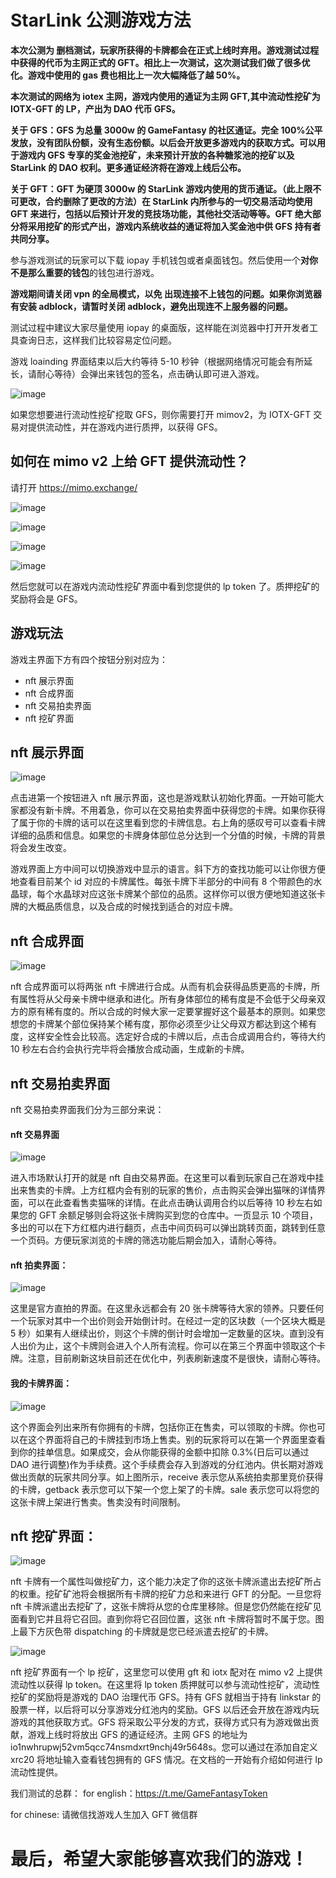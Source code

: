 # StarLink 公测游戏方法

**本次公测为 删档测试，玩家所获得的卡牌都会在正式上线时弃用。游戏测试过程中获得的代币为主网正式的 GFT。相比上一次测试，这次测试我们做了很多优化。游戏中使用的 gas 费也相比上一次大幅降低了越 50%。**

**本次测试的网络为 iotex 主网，游戏内使用的通证为主网 GFT,其中流动性挖矿为 IOTX-GFT 的 LP，产出为 DAO 代币 GFS。**

**关于 GFS：GFS 为总量 3000w 的 GameFantasy 的社区通证。完全 100%公平发放，没有团队份额，没有生态份额。以后会开放更多游戏内的获取方式。可以用于游戏内 GFS 专享的奖金池挖矿，未来预计开放的各种糖浆池的挖矿以及 StarLink 的 DAO 权利。更多通证经济将在游戏上线后公布。**

**关于 GFT：GFT 为硬顶 3000w 的 StarLink 游戏内使用的货币通证。（此上限不可更改，合约删除了更改的方法）在 StarLink 内所参与的一切交易活动均使用 GFT 来进行，包括以后预计开发的竞技场功能，其他社交活动等等。GFT 绝大部分将采用挖矿的形式产出，游戏内系统收益的通证将加入奖金池中供 GFS 持有者共同分享。**

参与游戏测试的玩家可以下载 iopay 手机钱包或者桌面钱包。然后使用一个**对你不是那么重要的钱包**的钱包进行游戏。

**游戏期间请关闭 vpn 的全局模式，以免
出现连接不上钱包的问题。如果你浏览器有安装 adblock，请暂时关闭 adblock，避免出现连不上服务器的问题。**

测试过程中建议大家尽量使用 iopay 的桌面版，这样能在浏览器中打开开发者工具查询日志，这样我们比较容易定位问题。

游戏 loainding 界面结束以后大约等待 5-10 秒钟（根据网络情况可能会有所延长，请耐心等待）会弹出来钱包的签名，点击确认即可进入游戏。

![image](https://github.com/GameFantasyDev/StarLinkBetaTest/blob/main/IMG/loading.png)

如果您想要进行流动性挖矿挖取 GFS，则你需要打开 mimov2，为 IOTX-GFT 交易对提供流动性，并在游戏内进行质押，以获得 GFS。

## 如何在 mimo v2 上给 GFT 提供流动性？

请打开 https://mimo.exchange/

![image](https://github.com/GameFantasyDev/StarLinkBetaTest/blob/main/IMG/lp1.png)

![image](https://github.com/GameFantasyDev/StarLinkBetaTest/blob/main/IMG/lp2.png)

![image](https://github.com/GameFantasyDev/StarLinkBetaTest/blob/main/IMG/lp3.png)

![image](https://github.com/GameFantasyDev/StarLinkBetaTest/blob/main/IMG/lp4.png)

然后您就可以在游戏内流动性挖矿界面中看到您提供的 lp token 了。质押挖矿的奖励将会是 GFS。

## 游戏玩法

游戏主界面下方有四个按钮分别对应为：

- nft 展示界面
- nft 合成界面
- nft 交易拍卖界面
- nft 挖矿界面

## nft 展示界面

![image](https://github.com/GameFantasyDev/StarLinkBetaTest/blob/main/IMG/main.png)

点击进第一个按钮进入 nft 展示界面，这也是游戏默认初始化界面。一开始可能大家都没有新卡牌。不用着急，你可以在交易拍卖界面中获得您的卡牌。如果你获得了属于你的卡牌的话可以在这里看到您的卡牌信息。右上角的感叹号可以查看卡牌详细的品质和信息。如果您的卡牌身体部位总分达到一个分值的时候，卡牌的背景将会发生改变。

游戏界面上方中间可以切换游戏中显示的语言。斜下方的查找功能可以让你很方便地查看目前某个 id 对应的卡牌属性。每张卡牌下半部分的中间有 8 个带颜色的水晶球，每个水晶球对应这张卡牌某个部位的品质。这样你可以很方便地知道这张卡牌的大概品质信息，以及合成的时候找到适合的对应卡牌。

## nft 合成界面

![image](https://github.com/GameFantasyDev/StarLinkBetaTest/blob/main/IMG/mix.png)

nft 合成界面可以将两张 nft 卡牌进行合成。从而有机会获得品质更高的卡牌，所有属性将从父母亲卡牌中继承和进化。所有身体部位的稀有度是不会低于父母亲双方的原有稀有度的。所以合成的时候大家一定要掌握好这个最基本的原则。如果您想您的卡牌某个部位保持某个稀有度，那你必须至少让父母双方都达到这个稀有度，这样安全性会比较高。选定好合成的卡牌以后，点击合成调用合约，等待大约 10 秒左右合约会执行完毕将会播放合成动画，生成新的卡牌。

## nft 交易拍卖界面

nft 交易拍卖界面我们分为三部分来说：

#### nft 交易界面

![image](https://github.com/GameFantasyDev/StarLinkBetaTest/blob/main/IMG/freedom.png)

进入市场默认打开的就是 nft 自由交易界面。在这里可以看到玩家自己在游戏中挂出来售卖的卡牌。上方红框内会有别的玩家的售价，点击购买会弹出猫咪的详情界面，可以在此查看售卖猫咪的详情。在此点击确认调用合约以后等待 10 秒左右如果您的 GFT 余额足够则会将这张卡牌购买到您的仓库中。一页显示 10 个项目，多出的可以在下方红框内进行翻页，点击中间页码可以弹出跳转页面，跳转到任意一个页码。方便玩家浏览的卡牌的筛选功能后期会加入，请耐心等待。

#### nft 拍卖界面：

![image](https://github.com/GameFantasyDev/StarLinkBetaTest/blob/main/IMG/bid.png)

这里是官方直拍的界面。在这里永远都会有 20 张卡牌等待大家的领养。只要任何一个玩家对其中一个出价则会开始倒计时。在经过一定的区块数（一个区块大概是 5 秒）如果有人继续出价，则这个卡牌的倒计时会增加一定数量的区块。直到没有人出价为止，这个卡牌则会进入个人所有流程。你可以在第三个界面中领取这个卡牌。注意，目前刷新这块目前还在优化中，列表刷新速度不是很快，请耐心等待。

#### 我的卡牌界面：

![image](https://github.com/GameFantasyDev/StarLinkBetaTest/blob/main/IMG/myshop.png)

这个界面会列出来所有你拥有的卡牌，包括你正在售卖，可以领取的卡牌。你也可以在这个界面将自己的卡牌挂到市场上售卖。别的玩家将可以在第一个界面里查看到你的挂单信息。如果成交，会从你能获得的金额中扣除 0.3%(日后可以通过 DAO 进行调整)作为手续费。这个手续费会存入到游戏的分红池内。供长期对游戏做出贡献的玩家共同分享。如上图所示，receive 表示您从系统拍卖那里竞价获得的卡牌，getback 表示您可以下架一个您上架了的卡牌。sale 表示您可以将您的这张卡牌上架进行售卖。售卖没有时间限制。

## nft 挖矿界面：

![image](https://github.com/GameFantasyDev/StarLinkBetaTest/blob/main/IMG/mining.png)

nft 卡牌有一个属性叫做挖矿力，这个能力决定了你的这张卡牌派遣出去挖矿所占的权重。挖矿矿池将会根据所有卡牌的挖矿力总和来进行 GFT 的分配。一旦您将 nft 卡牌派遣出去挖矿了，这张卡牌将从您的仓库里移除。但是您仍然能在挖矿见面看到它并且将它召回。直到你将它召回位置，这张 nft 卡牌将暂时不属于您。图上最下方灰色带 dispatching 的卡牌就是您已经派遣去挖矿的卡牌。

![image](https://github.com/GameFantasyDev/StarLinkBetaTest/blob/main/IMG/lpmining.png)

nft 挖矿界面有一个 lp 挖矿，这里您可以使用 gft 和 iotx 配对在 mimo v2 上提供流动性以获得 lp token。在这里将 lp token 质押就可以参与流动性挖矿，流动性挖矿的奖励将是游戏的 DAO 治理代币 GFS。持有 GFS 就相当于持有 linkstar 的股票一样，以后将可以分享游戏分红池内的奖励。GFS 以后还会开放在游戏内玩游戏的其他获取方式。GFS 将采取公平分发的方式，获得方式只有为游戏做出贡献，游戏上线时将放出 GFS 的通证经济。主网 GFS 的地址为 io1nwhrupwj52vm5qcc74nsmdxrt9nchj49r5648s。您可以通过在添加自定义 xrc20 将地址输入查看钱包拥有的 GFS 情况。在文档的一开始有介绍如何进行 lp 流动性提供。

我们测试的总群：
for english：https://t.me/GameFantasyToken

for chinese: 请微信找游戏人生加入 GFT 微信群

# 最后，希望大家能够喜欢我们的游戏！
